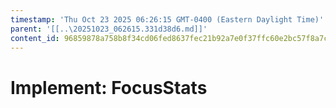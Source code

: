 ```yaml
---
timestamp: 'Thu Oct 23 2025 06:26:15 GMT-0400 (Eastern Daylight Time)'
parent: '[[..\20251023_062615.331d38d6.md]]'
content_id: 96859878a758b8f34cd06fed8637fec21b92a7e0f37ffc60e2bc57f8a7c6e198
---
```


# Implement: FocusStats
